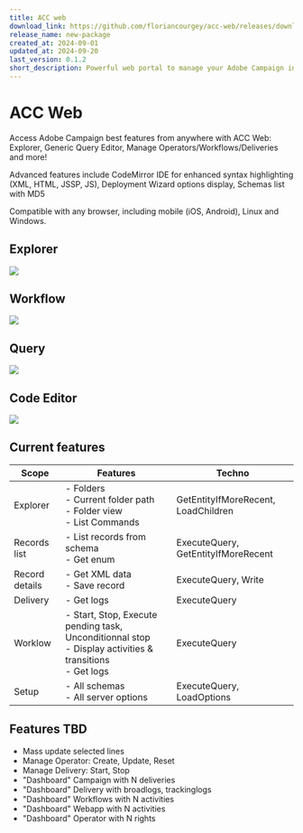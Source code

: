 ```yaml
---
title: ACC web
download_link: https://github.com/floriancourgey/acc-web/releases/download/0.1.2/unofficialacc-acc_web.xml
release_name: new-package
created_at: 2024-09-01
updated_at: 2024-09-20
last_version: 0.1.2
short_description: Powerful web portal to manage your Adobe Campaign instance!
---
```


<!--more-->

# ACC Web

Access Adobe Campaign best features from anywhere with ACC Web: Explorer, Generic Query Editor, Manage Operators/Workflows/Deliveries and more!

Advanced features include CodeMirror IDE for enhanced syntax highlighting (XML, HTML, JSSP, JS), Deployment Wizard options display, Schemas list with MD5

Compatible with any browser, including mobile (iOS, Android), Linux and Windows.

## Explorer
![](https://raw.githubusercontent.com/floriancourgey/acc-web/main/doc/explorer.png?token=GHSAT0AAAAAACWY7H43ZODJQ2SPI226TVMAZXPN72A)

## Workflow
![](https://github.com/floriancourgey/acc-web/raw/main/doc/workflow-execution.png)

## Query
![](https://github.com/floriancourgey/acc-web/raw/main/doc/generic-query-editor.png)

## Code Editor
![](https://github.com/floriancourgey/acc-web/raw/main/doc/code-editor.png)

## Current features

|Scope|Features|Techno|
|-|-|-|
|Explorer|- Folders<br>- Current folder path<br>- Folder view<br>- List Commands|GetEntityIfMoreRecent, LoadChildren|
|Records list |- List records from schema<br>- Get enum|ExecuteQuery, GetEntityIfMoreRecent|
|Record details|- Get XML data<br>- Save record|ExecuteQuery, Write|
|Delivery|- Get logs|ExecuteQuery|
|Worklow|- Start, Stop, Execute pending task, Unconditionnal stop<br>- Display activities & transitions<br>- Get logs|ExecuteQuery|
|Setup|- All schemas<br>- All server options|ExecuteQuery, LoadOptions|

## Features TBD

- Mass update selected lines
- Manage Operator: Create, Update, Reset
- Manage Delivery: Start, Stop
- "Dashboard" Campaign with N deliveries
- "Dashboard" Delivery with broadlogs, trackinglogs
- "Dashboard" Workflows with N activities
- "Dashboard" Webapp with N activities
- "Dashboard" Operator with N rights

